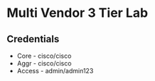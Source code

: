 # Multi Vendor 3 Tier Lab



## Credentials
* Core - cisco/cisco
* Aggr - cisco/cisco
* Access - admin/admin123
